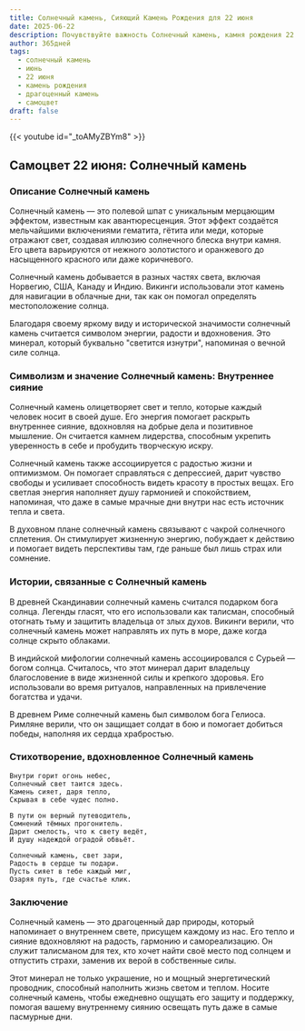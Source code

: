 ```yaml
---
title: Солнечный камень, Сияющий Камень Рождения для 22 июня
date: 2025-06-22
description: Почувствуйте важность Солнечный камень, камня рождения 22 июня, который символизирует Внутреннее сияние. Пусть его красота и значение осветят ваш день.
author: 365дней
tags:
  - солнечный камень
  - июнь
  - 22 июня
  - камень рождения
  - драгоценный камень
  - самоцвет
draft: false
---
```


{{< youtube id="_toAMyZBYm8" >}}

## Самоцвет 22 июня: Солнечный камень

### Описание Солнечный камень

Солнечный камень — это полевой шпат с уникальным мерцающим эффектом, известным как авантюресценция. Этот эффект создаётся мельчайшими включениями гематита, гётита или меди, которые отражают свет, создавая иллюзию солнечного блеска внутри камня. Его цвета варьируются от нежного золотистого и оранжевого до насыщенного красного или даже коричневого.

Солнечный камень добывается в разных частях света, включая Норвегию, США, Канаду и Индию. Викинги использовали этот камень для навигации в облачные дни, так как он помогал определять местоположение солнца.

Благодаря своему яркому виду и исторической значимости солнечный камень считается символом энергии, радости и вдохновения. Это минерал, который буквально "светится изнутри", напоминая о вечной силе солнца.

### Символизм и значение Солнечный камень: Внутреннее сияние

Солнечный камень олицетворяет свет и тепло, которые каждый человек носит в своей душе. Его энергия помогает раскрыть внутреннее сияние, вдохновляя на добрые дела и позитивное мышление. Он считается камнем лидерства, способным укрепить уверенность в себе и пробудить творческую искру.

Солнечный камень также ассоциируется с радостью жизни и оптимизмом. Он помогает справляться с депрессией, дарит чувство свободы и усиливает способность видеть красоту в простых вещах. Его светлая энергия наполняет душу гармонией и спокойствием, напоминая, что даже в самые мрачные дни внутри нас есть источник тепла и света.

В духовном плане солнечный камень связывают с чакрой солнечного сплетения. Он стимулирует жизненную энергию, побуждает к действию и помогает видеть перспективы там, где раньше был лишь страх или сомнение.

### Истории, связанные с Солнечный камень

В древней Скандинавии солнечный камень считался подарком бога солнца. Легенды гласят, что его использовали как талисман, способный отогнать тьму и защитить владельца от злых духов. Викинги верили, что солнечный камень может направлять их путь в море, даже когда солнце скрыто облаками.

В индийской мифологии солнечный камень ассоциировался с Сурьей — богом солнца. Считалось, что этот минерал дарит владельцу благословение в виде жизненной силы и крепкого здоровья. Его использовали во время ритуалов, направленных на привлечение богатства и удачи.

В древнем Риме солнечный камень был символом бога Гелиоса. Римляне верили, что он защищает солдат в бою и помогает добиться победы, наполняя их сердца храбростью.

### Стихотворение, вдохновленное Солнечный камень

```
Внутри горит огонь небес,  
Солнечный свет таится здесь.  
Камень сияет, даря тепло,  
Скрывая в себе чудес полно.  

В пути он верный путеводитель,  
Сомнений тёмных прогонитель.  
Дарит смелость, что к свету ведёт,  
И душу надеждой оградой обвьёт.  

Солнечный камень, свет зари,  
Радость в сердце ты подари.  
Пусть сияет в тебе каждый миг,  
Озаряя путь, где счастье клик.
```

### Заключение

Солнечный камень — это драгоценный дар природы, который напоминает о внутреннем свете, присущем каждому из нас. Его тепло и сияние вдохновляют на радость, гармонию и самореализацию. Он служит талисманом для тех, кто хочет найти своё место под солнцем и отпустить страхи, заменив их верой в собственные силы.

Этот минерал не только украшение, но и мощный энергетический проводник, способный наполнить жизнь светом и теплом. Носите солнечный камень, чтобы ежедневно ощущать его защиту и поддержку, помогая вашему внутреннему сиянию освещать путь даже в самые пасмурные дни.
